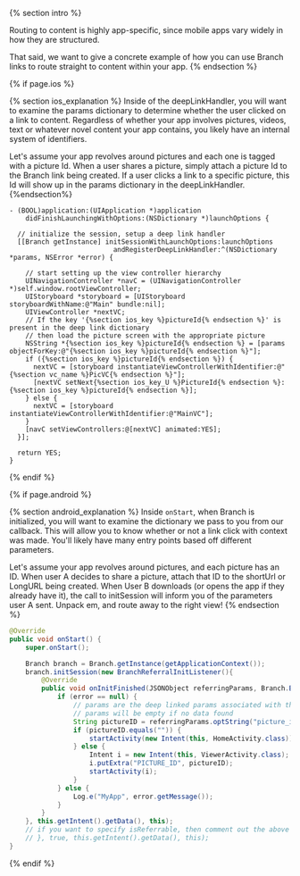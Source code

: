 {% section intro %}

Routing to content is highly app-specific, since mobile apps vary widely in how they are structured.

That said, we want to give a concrete example of how you can use Branch links to route straight to content within your app.
{% endsection %}

{% if page.ios %}

{% section ios_explanation %}
Inside of the deepLinkHandler, you will want to examine the params dictionary to determine whether the user clicked on a link to content. Regardless of whether your app involves pictures, videos, text or whatever novel content your app contains, you likely have an internal system of identifiers.

Let's assume your app revolves around pictures and each one is tagged with a picture Id. When a user shares a picture, simply attach a picture Id to the Branch link being created. If a user clicks a link to a specific picture, this Id will show up in the params dictionary in the deepLinkHandler.
{%endsection%}

~~~ objc
- (BOOL)application:(UIApplication *)application
    didFinishLaunchingWithOptions:(NSDictionary *)launchOptions {

  // initialize the session, setup a deep link handler
  [[Branch getInstance] initSessionWithLaunchOptions:launchOptions
                          andRegisterDeepLinkHandler:^(NSDictionary *params, NSError *error) {

    // start setting up the view controller hierarchy
    UINavigationController *navC = (UINavigationController *)self.window.rootViewController;
    UIStoryboard *storyboard = [UIStoryboard storyboardWithName:@"Main" bundle:nil];
    UIViewController *nextVC;
    // If the key '{%section ios_key %}pictureId{% endsection %}' is present in the deep link dictionary
    // then load the picture screen with the appropriate picture
    NSString *{%section ios_key %}pictureId{% endsection %} = [params objectForKey:@"{%section ios_key %}pictureId{% endsection %}"];
    if ({%section ios_key %}pictureId{% endsection %}) {
      nextVC = [storyboard instantiateViewControllerWithIdentifier:@"{%section vc_name %}PicVC{% endsection %}"];
      [nextVC setNext{%section ios_key_U %}PictureId{% endsection %}:{%section ios_key %}pictureId{% endsection %}];
    } else {
      nextVC = [storyboard instantiateViewControllerWithIdentifier:@"MainVC"];
    }
    [navC setViewControllers:@[nextVC] animated:YES];
  }];

  return YES;
}
~~~


{% endif %}

{% if page.android %}

{% section android_explanation %}
Inside `onStart`, when Branch is initialized, you will want to examine the dictionary we pass to you from our callback. This will allow you to know whether or not a link click with context was made. You'll likely have many entry points based off different parameters.

Let's assume your app revolves around pictures, and each picture has an ID. When user A decides to share a picture, attach that ID to the shortUrl or LongURL being created. When User B downloads (or opens the app if they already have it), the call to initSession will inform you of the parameters user A sent. Unpack em, and route away to the right view!
{% endsection %}

~~~ java
@Override
public void onStart() {
	super.onStart();

	Branch branch = Branch.getInstance(getApplicationContext());
	branch.initSession(new BranchReferralInitListener(){
		@Override
		public void onInitFinished(JSONObject referringParams, Branch.BranchError error) {
			if (error == null) {
				// params are the deep linked params associated with the link that the user clicked before showing up
				// params will be empty if no data found
				String pictureID = referringParams.optString("picture_id", "");
				if (pictureID.equals("")) {
				    startActivity(new Intent(this, HomeActivity.class));
				} else {
					Intent i = new Intent(this, ViewerActivity.class);
					i.putExtra("PICTURE_ID", pictureID);
					startActivity(i);
				}
			} else {
				Log.e("MyApp", error.getMessage());
			}
		}
	}, this.getIntent().getData(), this);
	// if you want to specify isReferrable, then comment out the above line and uncomment this line:
	// }, true, this.getIntent().getData(), this);
}
~~~

{% endif %}
